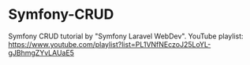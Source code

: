 # Symfony-CRUD
Symfony CRUD tutorial by "Symfony Laravel WebDev". YouTube playlist: https://www.youtube.com/playlist?list=PL1VNfNEczoJ25LoYL-gJBhmgZYvLAUaE5
